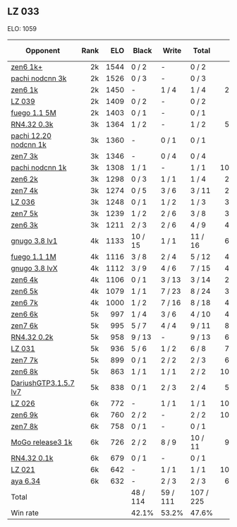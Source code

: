 ## LZ 033 ##

ELO: 1059

Opponent | Rank | ELO | Black | Write | Total | Win rate
---------|-----:|----:|-------|-------|-------|-------:
[zen6 1k+](zen6%201k+.md) | 2k | 1544 | 0 / 2 | - | 0 / 2 | 0.0%
[pachi nodcnn 3k](pachi%20nodcnn%203k.md) | 2k | 1526 | 0 / 3 | - | 0 / 3 | 0.0%
[zen6 1k](zen6%201k.md) | 2k | 1450 | - | 1 / 4 | 1 / 4 | 25.0%
[LZ 039](LZ%20039.md) | 2k | 1409 | 0 / 2 | - | 0 / 2 | 0.0%
[fuego 1.1 5M](fuego%201.1%205M.md) | 2k | 1403 | 0 / 1 | - | 0 / 1 | 0.0%
[RN4.32 0.3k](RN4.32%200.3k.md) | 3k | 1364 | 1 / 2 | - | 1 / 2 | 50.0%
[pachi 12.20 nodcnn 1k](pachi%2012.20%20nodcnn%201k.md) | 3k | 1360 | - | 0 / 1 | 0 / 1 | 0.0%
[zen7 3k](zen7%203k.md) | 3k | 1346 | - | 0 / 4 | 0 / 4 | 0.0%
[pachi nodcnn 1k](pachi%20nodcnn%201k.md) | 3k | 1308 | 1 / 1 | - | 1 / 1 | 100.0%
[zen6 2k](zen6%202k.md) | 3k | 1298 | 0 / 3 | 1 / 1 | 1 / 4 | 25.0%
[zen7 4k](zen7%204k.md) | 3k | 1274 | 0 / 5 | 3 / 6 | 3 / 11 | 27.3%
[LZ 036](LZ%20036.md) | 3k | 1248 | 0 / 1 | 1 / 2 | 1 / 3 | 33.3%
[zen7 5k](zen7%205k.md) | 3k | 1239 | 1 / 2 | 2 / 6 | 3 / 8 | 37.5%
[zen6 3k](zen6%203k.md) | 3k | 1211 | 2 / 3 | 2 / 6 | 4 / 9 | 44.4%
[gnugo 3.8 lv1](gnugo%203.8%20lv1.md) | 4k | 1133 | 10 / 15 | 1 / 1 | 11 / 16 | 68.8%
[fuego 1.1 1M](fuego%201.1%201M.md) | 4k | 1116 | 3 / 8 | 2 / 4 | 5 / 12 | 41.7%
[gnugo 3.8 lvX](gnugo%203.8%20lvX.md) | 4k | 1112 | 3 / 9 | 4 / 6 | 7 / 15 | 46.7%
[zen6 4k](zen6%204k.md) | 4k | 1106 | 0 / 1 | 3 / 13 | 3 / 14 | 21.4%
[zen6 5k](zen6%205k.md) | 4k | 1079 | 1 / 1 | 7 / 23 | 8 / 24 | 33.3%
[zen6 7k](zen6%207k.md) | 4k | 1000 | 1 / 2 | 7 / 16 | 8 / 18 | 44.4%
[zen6 6k](zen6%206k.md) | 5k | 997 | 1 / 4 | 3 / 6 | 4 / 10 | 40.0%
[zen7 6k](zen7%206k.md) | 5k | 995 | 5 / 7 | 4 / 4 | 9 / 11 | 81.8%
[RN4.32 0.2k](RN4.32%200.2k.md) | 5k | 958 | 9 / 13 | - | 9 / 13 | 69.2%
[LZ 031](LZ%20031.md) | 5k | 936 | 5 / 6 | 1 / 2 | 6 / 8 | 75.0%
[zen7 7k](zen7%207k.md) | 5k | 899 | 0 / 1 | 2 / 2 | 2 / 3 | 66.7%
[zen6 8k](zen6%208k.md) | 5k | 863 | 1 / 1 | 1 / 1 | 2 / 2 | 100.0%
[DariushGTP3.1.5.7 lv7](DariushGTP3.1.5.7%20lv7.md) | 5k | 838 | 0 / 1 | 2 / 3 | 2 / 4 | 50.0%
[LZ 026](LZ%20026.md) | 6k | 772 | - | 1 / 1 | 1 / 1 | 100.0%
[zen6 9k](zen6%209k.md) | 6k | 760 | 2 / 2 | - | 2 / 2 | 100.0%
[zen7 8k](zen7%208k.md) | 6k | 758 | 0 / 1 | - | 0 / 1 | 0.0%
[MoGo release3 1k](MoGo%20release3%201k.md) | 6k | 726 | 2 / 2 | 8 / 9 | 10 / 11 | 90.9%
[RN4.32 0.1k](RN4.32%200.1k.md) | 6k | 679 | 0 / 1 | - | 0 / 1 | 0.0%
[LZ 021](LZ%20021.md) | 6k | 642 | - | 1 / 1 | 1 / 1 | 100.0%
[aya 6.34](aya%206.34.md) | 6k | 632 | - | 2 / 3 | 2 / 3 | 66.7%
Total | | | 48 / 114 | 59 / 111 | 107 / 225 | 
Win rate| | | 42.1% | 53.2% | 47.6% | 

